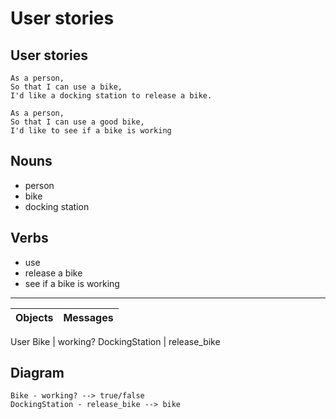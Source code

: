 # User stories

## User stories
```
As a person,
So that I can use a bike,
I'd like a docking station to release a bike.

As a person,
So that I can use a good bike,
I'd like to see if a bike is working
```

## Nouns
- person
- bike
- docking station

## Verbs
- use
- release a bike
- see if a bike is working

---

Objects | Messages
--------| --------
User
Bike | working?
DockingStation | release_bike


## Diagram 
```
Bike - working? --> true/false
DockingStation - release_bike --> bike
```